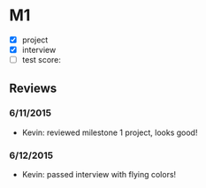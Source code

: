 # M1

- [x] project
- [x] interview
- [ ] test score: 

## Reviews

### 6/11/2015

- Kevin: reviewed milestone 1 project, looks good!

### 6/12/2015

- Kevin: passed interview with flying colors!
